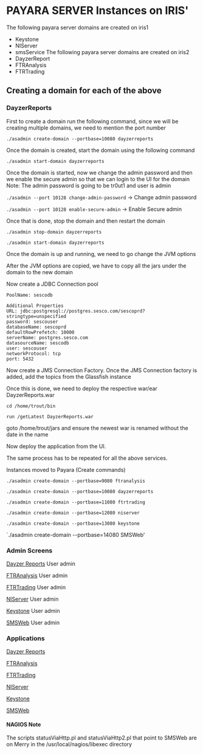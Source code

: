 # PAYARA SERVER Instances on IRIS'

The following payara server domains are created on iris1
- Keystone
- NIServer
- smsService
The following payara server domains are created on iris2
- DayzerReport
- FTRAnalysis
- FTRTrading

## Creating a domain for each of the above
### DayzerReports
First to create a domain run the following command, since we will be creating multiple domains, we need to mention the port number

`./asadmin create-domain --portbase=10080 dayzerreports`

Once the domain is created, start the domain using the following command

`./asadmin start-domain dayzerreports`

Once the domain is started, now we change the admin password and then we enable the secure admin so that we can login to the UI for the domain
Note: The admin password is going to be tr0ut1 and user is admin

`./asadmin --port 10128 change-admin-password` -> Change admin password

`./asadmin --port 10128 enable-secure-admin` -> Enable Secure admin

Once that is done, stop the domain and then restart the domain

`./asadmin stop-domain dayzerreports`

`./asadmin start-domain dayzerreports`

Once the domain is up and running, we need to go change the JVM options

After the JVM options are copied, we have to copy all the jars under the domain to the new domain

Now create a JDBC Connection pool 

    PoolName: sescodb

    Additional Properties
    URL: jdbc:postgresql://postgres.sesco.com/sescoprd?stringtype=unspecified
    password: sescouser
    databaseName: sescoprd
    defaultRowPrefetch: 10000
    serverName: postgres.sesco.com
    datasourceName: sescodb
    user: sescouser
    networkProtocol: tcp
    port: 5432

Now create a JMS Connection Factory. Once the JMS Connection factory is added, add the topics from the Glassfish instance    

Once this is done, we need to deploy the respective war/ear
DayzerReports.war

`cd /home/trout/bin`

`run /getLatest DayzerReports.war`

goto /home/trout/jars and ensure the newest war is renamed without the date in the name

Now deploy the application from the UI.

The same process has to be repeated for all the above services.

Instances moved to Payara (Create commands)

 `./asadmin create-domain --portbase=9080 ftranalysis`

 `./asadmin create-domain --portbase=10080 dayzerreports`

 `./asadmin create-domain --portbase=11080 ftrtrading`

 `./asadmin create-domain --portbase=12080 niserver`

 `./asadmin create-domain --portbase=13080 keystone`

 `./asadmin create-domain --portbase=14080 SMSWeb'



### Admin Screens

[Dayzer Reports](https://iris2:10128/common/index.jsf) User admin 

[FTRAnalysis](https://iris2:9128/common/index.jsf) User admin 

[FTRTrading](https://iris2:11128/common/index.jsf) User admin 

[NIServer](https://iris1:12128/common/index.jsf) User admin 

[Keystone](https://iris1:13128/common/index.jsf) User admin 

[SMSWeb](https://iris1:14128/common/index.jsf) User admin 


### Applications

[Dayzer Reports](http://iris2:10160/DayzerReports)

[FTRAnalysis](http://iris2:9160/FTRAnalysis/FTRAnalysisApp.html)

[FTRTrading](http://iris2:11160/FTRTrading/FTRTradingApp.html)

[NIServer](http://iris1:12160/NIServer)

[Keystone](http://iris1:13160/Keystone/KeystoneMain.html)

[SMSWeb](http://iris1:14160/smsService/index.jsp)


#### NAGIOS Note
The scripts statusViaHttp.pl and statusViaHttp2.pl that point to SMSWeb are on Merry in the /usr/local/nagios/libexec directory

